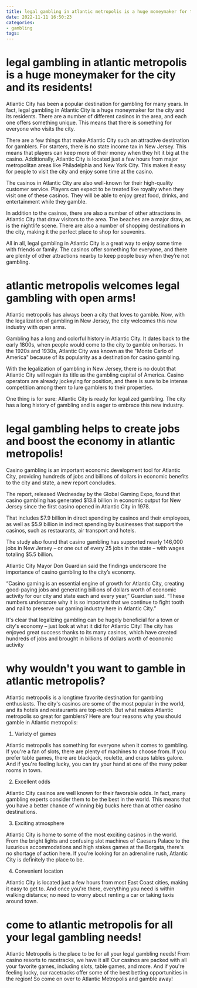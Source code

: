 ```yaml
---
title: legal gambling in atlantic metropolis is a huge moneymaker for the city and its residents!
date: 2022-11-11 16:50:23
categories:
- gambling
tags:
---
```



#  legal gambling in atlantic metropolis is a huge moneymaker for the city and its residents!

Atlantic City has been a popular destination for gambling for many years. In fact, legal gambling in Atlantic City is a huge moneymaker for the city and its residents. There are a number of different casinos in the area, and each one offers something unique. This means that there is something for everyone who visits the city.

There are a few things that make Atlantic City such an attractive destination for gamblers. For starters, there is no state income tax in New Jersey. This means that players can keep more of their money when they hit it big at the casino. Additionally, Atlantic City is located just a few hours from major metropolitan areas like Philadelphia and New York City. This makes it easy for people to visit the city and enjoy some time at the casino.

The casinos in Atlantic City are also well-known for their high-quality customer service. Players can expect to be treated like royalty when they visit one of these casinos. They will be able to enjoy great food, drinks, and entertainment while they gamble.

In addition to the casinos, there are also a number of other attractions in Atlantic City that draw visitors to the area. The beaches are a major draw, as is the nightlife scene. There are also a number of shopping destinations in the city, making it the perfect place to shop for souvenirs.

All in all, legal gambling in Atlantic City is a great way to enjoy some time with friends or family. The casinos offer something for everyone, and there are plenty of other attractions nearby to keep people busy when they’re not gambling.

#  atlantic metropolis welcomes legal gambling with open arms!

Atlantic metropolis has always been a city that loves to gamble. Now, with the legalization of gambling in New Jersey, the city welcomes this new industry with open arms.

Gambling has a long and colorful history in Atlantic City. It dates back to the early 1800s, when people would come to the city to gamble on horses. In the 1920s and 1930s, Atlantic City was known as the "Monte Carlo of America" because of its popularity as a destination for casino gambling.

With the legalization of gambling in New Jersey, there is no doubt that Atlantic City will regain its title as the gambling capital of America. Casino operators are already jockeying for position, and there is sure to be intense competition among them to lure gamblers to their properties.

One thing is for sure: Atlantic City is ready for legalized gambling. The city has a long history of gambling and is eager to embrace this new industry.

#  legal gambling helps to create jobs and boost the economy in atlantic metropolis!

Casino gambling is an important economic development tool for Atlantic City, providing hundreds of jobs and billions of dollars in economic benefits to the city and state, a new report concludes.

The report, released Wednesday by the Global Gaming Expo, found that casino gambling has generated $13.8 billion in economic output for New Jersey since the first casino opened in Atlantic City in 1978.

That includes $7.9 billion in direct spending by casinos and their employees, as well as $5.9 billion in indirect spending by businesses that support the casinos, such as restaurants, air transport and hotels.

The study also found that casino gambling has supported nearly 146,000 jobs in New Jersey – or one out of every 25 jobs in the state – with wages totaling $5.5 billion.

Atlantic City Mayor Don Guardian said the findings underscore the importance of casino gambling to the city’s economy.

“Casino gaming is an essential engine of growth for Atlantic City, creating good-paying jobs and generating billions of dollars worth of economic activity for our city and state each and every year,” Guardian said. “These numbers underscore why it is so important that we continue to fight tooth and nail to preserve our gaming industry here in Atlantic City.”



It's clear that legalizing gambling can be hugely beneficial for a town or city's economy – just look at what it did for Atlantic City! The city has enjoyed great success thanks to its many casinos, which have created hundreds of jobs and brought in billions of dollars worth of economic activity

#  why wouldn't you want to gamble in atlantic metropolis?

 Atlantic metropolis is a longtime favorite destination for gambling enthusiasts. The city's casinos are some of the most popular in the world, and its hotels and restaurants are top-notch. But what makes Atlantic metropolis so great for gamblers? Here are four reasons why you should gamble in Atlantic metropolis:

1. Variety of games

Atlantic metropolis has something for everyone when it comes to gambling. If you're a fan of slots, there are plenty of machines to choose from. If you prefer table games, there are blackjack, roulette, and craps tables galore. And if you're feeling lucky, you can try your hand at one of the many poker rooms in town.

2. Excellent odds

Atlantic City casinos are well known for their favorable odds. In fact, many gambling experts consider them to be the best in the world. This means that you have a better chance of winning big bucks here than at other casino destinations.

3. Exciting atmosphere

Atlantic City is home to some of the most exciting casinos in the world. From the bright lights and confusing slot machines of Caesars Palace to the luxurious accommodations and high stakes games at the Borgata, there's no shortage of action here. If you're looking for an adrenaline rush, Atlantic City is definitely the place to be.

4. Convenient location

Atlantic City is located just a few hours from most East Coast cities, making it easy to get to. And once you're there, everything you need is within walking distance; no need to worry about renting a car or taking taxis around town.

#  come to atlantic metropolis for all your legal gambling needs!

Atlantic Metropolis is the place to be for all your legal gambling needs! From casino resorts to racetracks, we have it all! Our casinos are packed with all your favorite games, including slots, table games, and more. And if you're feeling lucky, our racetracks offer some of the best betting opportunities in the region! So come on over to Atlantic Metropolis and gamble away!